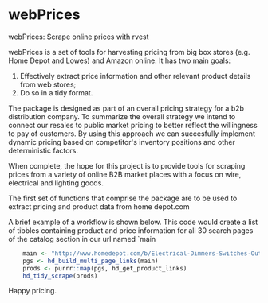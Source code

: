 # webPrices
webPrices: Scrape online prices with rvest

webPrices is a set of tools for harvesting pricing from big box stores (e.g. Home Depot and Lowes) and Amazon online. It has
two main goals:
 
 1. Effectively extract price information and other relevant product details from web stores;
 2. Do so in a tidy format.
 
The package is designed as part of an overall pricing strategy for a b2b distribution company. To summarize the overall strategy we intend to connect our resales to public market pricing to better reflect the willingness to pay of customers. By using this approach we can succesfully implement dynamic pricing based on competitor's inventory positions and other deterministic factors.

When complete, the hope for this project is to provide tools for scraping prices from a variety of online B2B market places with a focus on wire, electrical and lighting goods. 

The first set of functions that comprise the package are to be used to extract pricing and product data from home depot.com

A brief example of a workflow is shown below. This code would create a list of tibbles containing product and price information for all 30 search pages of the catalog section in our url named `main
 
``` r
    main <- "http://www.homedepot.com/b/Electrical-Dimmers-Switches-Outlets/N-5yc1vZc34h"
    pgs <- hd_build_multi_page_links(main)
    prods <- purrr::map(pgs, hd_get_product_links)
    hd_tidy_scrape(prods)
```

Happy pricing.
